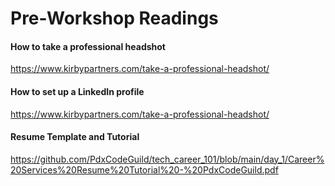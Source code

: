# Pre-Workshop Readings

#### How to take a professional headshot

https://www.kirbypartners.com/take-a-professional-headshot/

#### How to set up a LinkedIn profile

https://www.kirbypartners.com/take-a-professional-headshot/

#### Resume Template and Tutorial

https://github.com/PdxCodeGuild/tech_career_101/blob/main/day_1/Career%20Services%20Resume%20Tutorial%20-%20PdxCodeGuild.pdf
